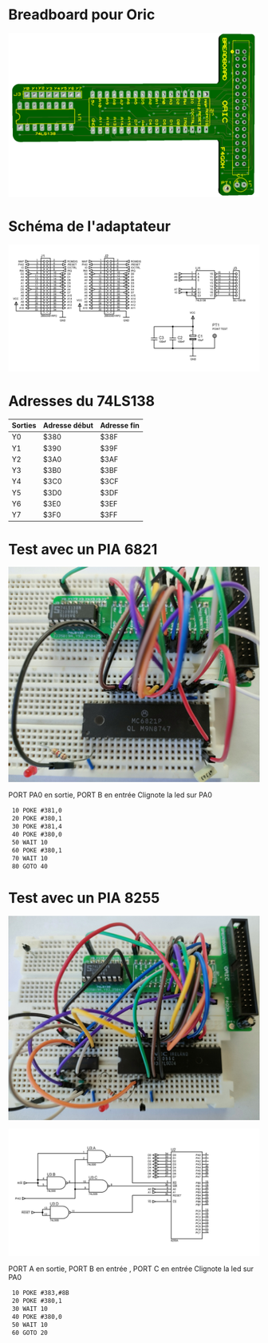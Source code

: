 # Breadboard pour Oric

![RENDU](images/breadboard.png "Rendu5")


# Schéma de l'adaptateur
![sch](schematics/breadboard_sch.png "sch")

# Adresses du 74LS138

| Sorties | Adresse début | Adresse fin |
|---------|--------------|------------|
| Y0      | $380         | $38F       |
| Y1      | $390         | $39F       |
| Y2      | $3A0         | $3AF       |
| Y3      | $3B0         | $3BF       |
| Y4      | $3C0         | $3CF       |
| Y5      | $3D0         | $3DF       |
| Y6      | $3E0         | $3EF       |
| Y7      | $3F0         | $3FF       |

# Test avec un PIA 6821
![6821](images/6821.jpg "6821")

PORT PA0 en sortie, PORT B en entrée
Clignote la led sur PA0

```console
 10 POKE #381,0
 20 POKE #380,1
 30 POKE #381,4
 40 POKE #380,0
 50 WAIT 10
 60 POKE #380,1
 70 WAIT 10
 80 GOTO 40
```


# Test avec un PIA 8255
![8255](images/8255.jpg "8255")

![sch](schematics/pia.png "8255")

PORT A en sortie, PORT B en entrée , PORT C en entrée 
Clignote la led sur PA0

```console
 10 POKE #383,#8B
 20 POKE #380,1
 30 WAIT 10
 40 POKE #380,0
 50 WAIT 10
 60 GOTO 20
```


